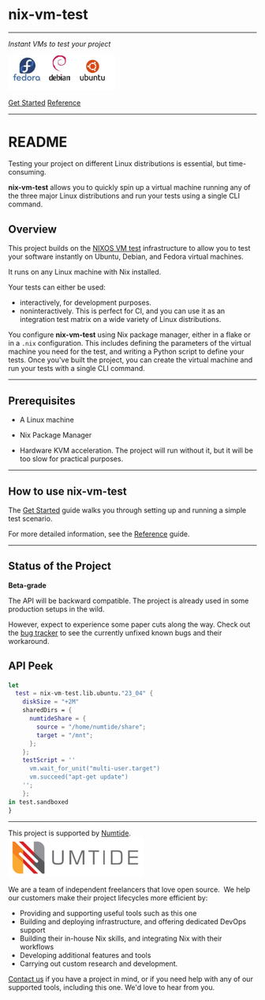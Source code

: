 # nix-vm-test

----

*Instant VMs to test your project*

<img title="" src="doc/images/DebianFedoraUbuntu.jpg" alt="" width="218">

[Get Started](doc/getting-started.md)          [Reference](doc/reference.md)

----------

# README

Testing your project on different Linux distributions is essential, but time-consuming.

**nix-vm-test** allows you to quickly spin up a virtual machine running any of the three major Linux distributions and run your tests using a single CLI command.

## Overview

This project builds on the [NIXOS VM test](https://nixos.org/manual/nixos/stable/#sec-nixos-tests) infrastructure to allow you to test your software instantly on Ubuntu, Debian, and Fedora virtual machines.

It runs on any Linux machine with Nix installed.

Your tests can either be used:

- interactively, for development purposes.
- noninteractively. This is perfect for CI, and you can use it as an integration test matrix on a wide variety of Linux distributions.

You configure **nix-vm-test** using Nix package manager, either in a flake or in a `.nix` configuration. This includes defining the parameters of the virtual machine you need for the test, and writing a Python script to define your tests. Once you've built the project, you can create the virtual machine and run your tests with a single CLI command.

-----

## Prerequisites

- A Linux machine

- Nix Package Manager

- Hardware KVM acceleration. The project will run without it, but it will be too slow for practical purposes.

-----

## How to use nix-vm-test

The [Get Started](doc/getting-started.md) guide walks you through setting up and running a simple test scenario. 

For more detailed information, see the [Reference](doc/reference.md) guide.

----

## Status of the Project

**Beta-grade**

The API will be backward compatible. The project is already used in some production setups in the wild.

However, expect to experience some paper cuts along the way. Check out the [bug tracker](https://github.com/numtide/nix-vm-test/issues) to see the currently unfixed known bugs and their workaround.

## API Peek

```nix
let
  test = nix-vm-test.lib.ubuntu."23_04" {
    diskSize = "+2M"
    sharedDirs = {
      numtideShare = {
        source = "/home/numtide/share";
        target = "/mnt";
      };
    };
    testScript = ''
      vm.wait_for_unit("multi-user.target")
      vm.succeed("apt-get update")
    '';
    };
in test.sandboxed
}
```

---

This project is supported by [Numtide](https://numtide.com/).
<img src="doc/images/numtide.png" title="" alt="Untitledpng" width="274">

We are a team of independent freelancers that love open source.  We help our
customers make their project lifecycles more efficient by:

- Providing and supporting useful tools such as this one
- Building and deploying infrastructure, and offering dedicated DevOps support
- Building their in-house Nix skills, and integrating Nix with their workflows
- Developing additional features and tools
- Carrying out custom research and development.

[Contact us](https://numtide.com/contact) if you have a project in mind, or if
you need help with any of our supported tools, including this one. We'd love to
hear from you.

